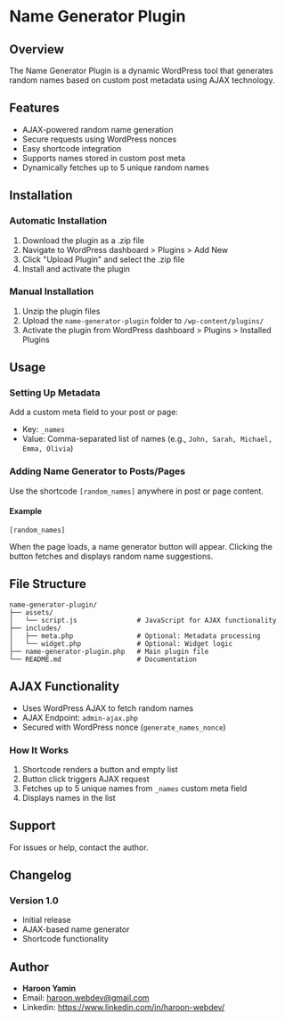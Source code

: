 # Name Generator Plugin

## Overview

The Name Generator Plugin is a dynamic WordPress tool that generates random names based on custom post metadata using AJAX technology.

## Features

-   AJAX-powered random name generation
-   Secure requests using WordPress nonces
-   Easy shortcode integration
-   Supports names stored in custom post meta
-   Dynamically fetches up to 5 unique random names

## Installation

### Automatic Installation

1. Download the plugin as a .zip file
2. Navigate to WordPress dashboard > Plugins > Add New
3. Click "Upload Plugin" and select the .zip file
4. Install and activate the plugin

### Manual Installation

1. Unzip the plugin files
2. Upload the `name-generator-plugin` folder to `/wp-content/plugins/`
3. Activate the plugin from WordPress dashboard > Plugins > Installed Plugins

## Usage

### Setting Up Metadata

Add a custom meta field to your post or page:

-   Key: `_names`
-   Value: Comma-separated list of names (e.g., `John, Sarah, Michael, Emma, Olivia`)

### Adding Name Generator to Posts/Pages

Use the shortcode `[random_names]` anywhere in post or page content.

#### Example

```
[random_names]
```

When the page loads, a name generator button will appear. Clicking the button fetches and displays random name suggestions.

## File Structure

```
name-generator-plugin/
├── assets/
│   └── script.js               # JavaScript for AJAX functionality
├── includes/
│   ├── meta.php                # Optional: Metadata processing
│   └── widget.php              # Optional: Widget logic
├── name-generator-plugin.php   # Main plugin file
└── README.md                   # Documentation
```

## AJAX Functionality

-   Uses WordPress AJAX to fetch random names
-   AJAX Endpoint: `admin-ajax.php`
-   Secured with WordPress nonce (`generate_names_nonce`)

### How It Works

1. Shortcode renders a button and empty list
2. Button click triggers AJAX request
3. Fetches up to 5 unique names from `_names` custom meta field
4. Displays names in the list

## Support

For issues or help, contact the author.

## Changelog

### Version 1.0

-   Initial release
-   AJAX-based name generator
-   Shortcode functionality

## Author

-   **Haroon Yamin**
-   Email: haroon.webdev@gmail.com
-   Linkedin: https://www.linkedin.com/in/haroon-webdev/
